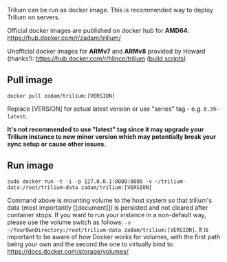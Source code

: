 Trilium can be run as docker image. This is recommended way to deploy Trilium on servers.

Official docker images are published on docker hub for **AMD64**: https://hub.docker.com/r/zadam/trilium/

Unofficial docker images for **ARMv7** and **ARMv8** provided by Howard (thanks!): https://hub.docker.com/r/hlince/trilium ([build scripts](https://gitea.e9g.rocks/howard/trilium-daily-build))

## Pull image

~~~~
docker pull zadam/trilium:[VERSION]
~~~~

Replace [VERSION] for actual latest version or use "series" tag - e.g. `0.39-latest`.

**It's not recommended to use "latest" tag since it may upgrade your Trilium instance to new minor version which may potentially break your sync setup or cause other issues.**

## Run image

~~~~
sudo docker run -t -i -p 127.0.0.1:8080:8080 -v ~/trilium-data:/root/trilium-data zadam/trilium:[VERSION]
~~~~

Command above is mounting volume to the host system so that trilium's data (most importantly [[document]]) is persisted and not cleared after container stops. 
If you want to run your instance in a non-default way, please use the volume switch as follows: `-v ~/YourOwnDirectory:/root/trilium-data zadam/trilium:[VERSION]`.
It is important to be aware of how Docker works for volumes, with the first path being your own and the second the one to virtually bind to.
https://docs.docker.com/storage/volumes/
